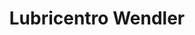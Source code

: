 ---
title: "Lubricentro Wendler"
url: /colonia-la-argentina/lubricentro-wendler/
shop: Autoteile
---